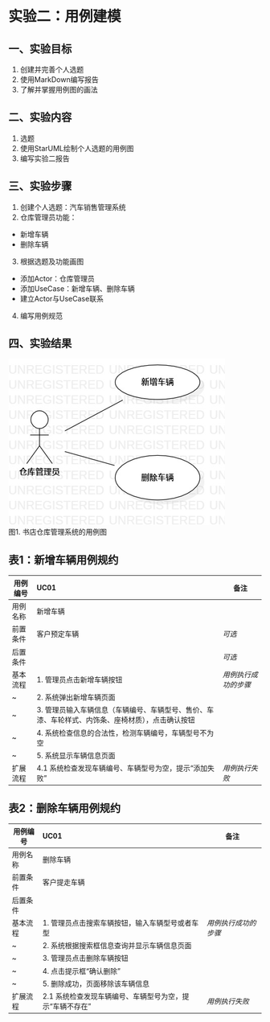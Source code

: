 # 实验二：用例建模

## 一、实验目标
1. 创建并完善个人选题
2. 使用MarkDown编写报告
3. 了解并掌握用例图的画法
## 二、实验内容
1. 选题
2. 使用StarUML绘制个人选题的用例图
3. 编写实验二报告
## 三、实验步骤
1. 创建个人选题：汽车销售管理系统
2. 仓库管理员功能：
 - 新增车辆
 - 删除车辆
3. 根据选题及功能画图
 - 添加Actor：仓库管理员
 - 添加UseCase：新增车辆、删除车辆
 - 建立Actor与UseCase联系
4. 编写用例规范
## 四、实验结果
![建模用例图](./lab2_UseCaseDiagram.jpg)    
图1. 书店仓库管理系统的用例图

## 表1：新增车辆用例规约  

用例编号  | UC01 | 备注  
-|:-|-  
用例名称  | 新增车辆  |   
前置条件  | 客户预定车辆     | *可选*   
后置条件  |      | *可选*   
基本流程  | 1. 管理员点击新增车辆按钮  |*用例执行成功的步骤*    
~| 2. 系统弹出新增车辆页面  |   
~| 3. 管理员输入车辆信息（车辆编号、车辆型号、售价、车漆、车轮样式、内饰条、座椅材质），点击确认按钮  |   
~| 4. 系统检查信息的合法性，检测车辆编号，车辆型号不为空  |   
~| 5. 系统显示车辆信息页面  |  
扩展流程  | 4.1 系统检查发现车辆编号、车辆型号为空，提示“添加失败”  |*用例执行失败*    

## 表2：删除车辆用例规约  

用例编号  | UC01 | 备注  
-|:-|-  
用例名称  | 删除车辆  |   
前置条件  | 客户提走车辆     |   
后置条件  |      |   
基本流程  | 1. 管理员点击搜索车辆按钮，输入车辆型号或者车型  |*用例执行成功的步骤*    
~| 2. 系统根据搜索框信息查询并显示车辆信息页面  |   
~| 3. 管理员点击删除车辆按钮  |   
~| 4. 点击提示框“确认删除”  |   
~| 5. 删除成功，页面移除该车辆信息  |  
扩展流程  | 2.1 系统检查发现车辆编号、车辆型号为空，提示“车辆不存在”  |*用例执行失败* 


